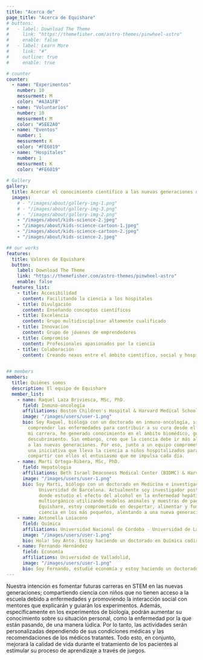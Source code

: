 ```yaml
---
title: "Acerca de"
page_title: "Acerca de Equishare"
# buttons:
#   - label: Download The Theme
#     link: "https://themefisher.com/astro-themes/pinwheel-astro"
#     enable: false
#   - label: Learn More
#     link: "#"
#     outline: true
#     enable: true

# counter
counter:
  - name: "Experimentos"
    number: 10
    messurment: M
    color: "#A3A1FB"
  - name: "Voluntarios"
    number: 10
    messurment: M
    color: "#5EE2A0"
  - name: "Eventos"
    number: 1
    messurment: K
    color: "#FE6019"
  - name: "Hospitales"
    number: 1
    messurment: K
    color: "#FE6019"
    
# Gallery
gallery:
  title: Acercar el conocimiento científico a las nuevas generaciones de científicos.
  images:
    # - "/images/about/gallery-img-1.png"
    # - "/images/about/gallery-img-3.png"
    # - "/images/about/gallery-img-2.png"
    - "/images/about/kids-science-2.jpeg"
    - "/images/about/kids-science-cartoon-1.jpeg"
    - "/images/about/kids-science-cartoon-2.jpeg"
    - "/images/about/kids-science-2.jpeg"

## our works
features:
  title: Valores de Equishare
  button:
    label: Download The Theme
    link: "https://themefisher.com/astro-themes/pinwheel-astro"
    enable: false
  features_list:
    - title: Accesibilidad
      content: Facilitando la ciencia a los hospitales
    - title: Divulgación
      content: Enseñando conceptos científicos
    - title: Excelencia
      content: Grupo multidisciplinar altamente cualificado
    - title: Innovacion
      content: Grupo de jóvenes de emprendedores
    - title: Compromiso
      content: Profesionales apasionados por la ciencia
    - title: Colaboración
      content: Creando nexos entre el ámbito científico, social y hospitalario
    

## members
members:
  title: Quiénes somos
  description: El equipo de Equishare
  member_list:
    - name: Raquel Laza Briviesca, MSc, PhD.
      field: Inmuno-oncología
      affiliations: Boston Children's Hospital & Harvard Medical School
      image: "/images/users/user-1.png"
      bio: Soy Raquel, bióloga con un doctorado en inmuno-oncología, siempre motivada por
        comprender las enfermedades para contribuir a su cura desde el laboratorio. A lo largo de
        mi carrera, he generado conocimiento en el ámbito biomédico, guiada por mi pasión por el
        descubrimiento. Sin embargo, creo que la ciencia debe ir más allá del laboratorio e inspirar
        a las nuevas generaciones. Por eso, junto a un equipo comprometido, creamos EquiShare,
        una iniciativa que lleva la ciencia a niños hospitalizados para despertar su curiosidad y
        compartir con ellos el entusiasmo que me impulsa cada día.
    - name: Marti Ortega-Ribera, MSc, PhD.
      field: Hepatologia
      affiliations: Beth Israel Deaconess Medical Center (BIDMC) & Harvard Medical School
      image: "/images/users/user-1.png"
      bio: Soy Marti, biólogo con un doctorado en Medicina e investigación traslacional, ambos por la
            Universidad de Barcelona. Actualmente soy investigador postdoctoral en BIDMC en Boston
            donde estudio el efecto del alcohol en la enfermedad hepática, envejecimiento y daño
            multiorgánico utilizando modelos animales y muestras de pacientes. Como parte del equipo
            Equishare, estoy comprometido en despertar, alimentar y fomentar el aprendizaje de la
            ciencia en los más pequeños, alentando a una nueva generación de futuros científicos.
    - name: Antonella Loiacono
      field: Química
      affiliations: Universidad Nacional de Córdoba - Universidad de La Laguna
      image: "/images/users/user-1.png"
      bio: Hola! Soy Anto. Estoy haciendo un doctorado en Química codirigido por la Universidad de La Laguna (España) y la Universidad Nacional de Córdoba (Argentina). Mi investigación se centra en el desarrollo de materiales para la producción de hidrógeno verde, un combustible prometedor para la descarbonización energética. Desde niña, siempre fui curiosa por la ciencia, y esa pasión me llevó a involucrarme en proyectos de divulgación científica. Me encanta compartir el conocimiento y despertar en otros la misma curiosidad que a mí me impulsó.
    - name: Fernando Hernández
      field: Economía
      affiliations: Universidad de Valladolid,
      image: "/images/users/user-1.png"
      bio: Soy Fernando, estudié economía y estoy haciendo un doctorado en finanzas en la Universidad de Valladolid, encontrándome en el último año de tesis. Mi investigación se centra en las finanzas verdes y sostenibles y cómo estas pueden generar valor en el mundo empresarial. Escogí esta temática porque desde siempre tuve por objetivo contribuir a mejorar el mundo que me rodea y aportar a la sociedad. Como parte de este compromiso creo que fomentar la ciencia en los más pequeños y pequeñas puede marcar la diferencia. Como parte del equipo, aporto mi pequeño granito de arena en todo lo que tiene que ver con presupuestos e iniciativas de marketing.
---
```

Nuestra intención es fomentar futuras carreras en STEM en las nuevas generaciones;
compartiendo ciencia con niños que no tienen acceso a la escuela debido a enfermedades y
promoviendo la interacción social con mentores que explicarán y guiarán los experimentos.
Además, específicamente en los experimentos de biología, podrán aumentar su
conocimiento sobre su situación personal, como la enfermedad por la que están pasando,
de una manera lúdica. Por lo tanto, las actividades serán personalizadas dependiendo de
sus condiciones médicas y las recomendaciones de los médicos tratantes. Todo esto, en
conjunto, mejorará la calidad de vida durante el tratamiento de los pacientes al estimular su
proceso de aprendizaje a través de juegos.

